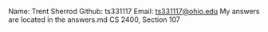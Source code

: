 Name:   Trent Sherrod
Github: ts331117
Email:  ts331117@ohio.edu
My answers are located in the answers.md 
CS 2400, Section 107
